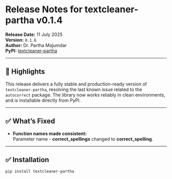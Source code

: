 # Release Notes for textcleaner-partha v0.1.4

**Release Date:** 11 July 2025  
**Version:** `0.1.6`  
**Author:** Dr. Partha Majumdar  
**PyPI:** [textcleaner-partha](https://pypi.org/project/textcleaner-partha/0.1.4/)

---

## 🎯 Highlights

This release delivers a fully stable and production-ready version of `textcleaner-partha`, resolving the last known issue related to the `autocorrect` package. The library now works reliably in clean environments, and is installable directly from PyPI.

---

## ✅ What’s Fixed

- **Function names made consistent:**  
  Parameter name - **correct_spellings** changed to **correct_spelling**.

---

## ✅ Installation

```bash
pip install textcleaner-partha